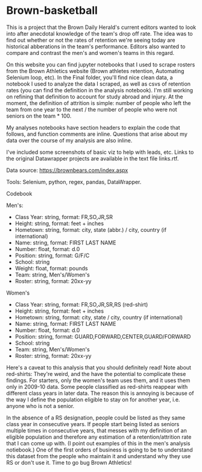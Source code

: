 # Brown-basketball
 
This is a project that the Brown Daily Herald's current editors wanted to look into after anecdotal knowledge of the team's drop off rate. The idea was to find out whether or not the rates of retention we're seeing today are historical abberations in the team's performance. Editors also wanted to compare and contrast the men's and women's teams in this regard.

On this website you can find jupyter notebooks that I used to scrape rosters from the Brown Athletics website (Brown athletes retention, Automating Selenium loop, etc). In the Final folder, you'll find nice clean data, a notebook I used to analyze the data I scraped, as well as csvs of retention rates (you can find the definition in the analysis notebook). I'm still working on refining that definition to account for study abroad and injury. At the moment, the definition of attrition is simple: number of people who left the team from one year to the next / the number of people who were not seniors on the team * 100.

My analyses notebooks have section headers to explain the code that follows, and function comments are inline. Questions that arise about my data over the course of my analysis are also inline. 

I've included some screenshots of basic viz to help with leads, etc. Links to the original Datawrapper projects are available in the text file links.rtf.

Data source: https://brownbears.com/index.aspx

Tools: Selenium, python, regex, pandas, DataWrapper. 

Codebook

Men's:

- Class Year: string, format: FR,SO,JR,SR
- Height: string, format: feet + inches
- Hometown: string, format: city, state (abbr.) / city, country  (if international)
- Name: string, format: FIRST LAST NAME
- Number: float, format: d.0
- Position: string, format: G/F/C
- School: string
- Weight: float, format: pounds
- Team: string, Men's/Women's
- Roster: string, format: 20xx-yy

Women's

- Class Year: string, format: FR,SO,JR,SR,RS (red-shirt)
- Height: string, format: feet + inches
- Hometown: string, format: city, state / city, country  (if international)
- Name: string, format: FIRST LAST NAME
- Number: float, format: d.0
- Position: string, format: GUARD,FORWARD,CENTER,GUARD/FORWARD
- School: string
- Team: string, Men's/Women's
- Roster: string, format: 20xx-yy

Here's a caveat to this analysis that you should definitely read!
Note about red-shirts: They're weird, and the have the potential to complicate these findings. For starters, only the women's team uses them, and it uses them only in 2009-10 data. Some people classified as red-shirts reappear with different class years in later data. The reason this is annoying is because of the way I define the population eligible to stay on for another year, i.e. anyone who is not a senior. 

In the absence of a RS designation, people could be listed as they same class year in consecutive years. If people start being listed as seniors multiple times in consecutive years, that messes with my definition of an eligible population and therefore any estimation of a retention/attrition rate that I can come up with. (I point out examples of this in the men's analysis notiebook.) One of the first orders of business is going to be to understand this dataset from the people who maintain it and understand why they use RS or don't use it. Time to go bug Brown Athletics!



